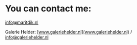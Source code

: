 # You can contact me:

[info@maritdik.nl](mailto:info@maritdik.nl)

Galerie Helder: [www.galeriehelder.nl](www.galeriehelder.nl) / [info@galeriehelder.nl](mailto:info@galeriehelder.nl)

